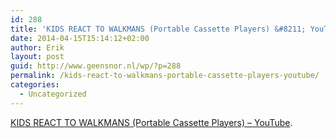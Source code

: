 ```yaml
---
id: 288
title: 'KIDS REACT TO WALKMANS (Portable Cassette Players) &#8211; YouTube'
date: 2014-04-15T15:14:12+02:00
author: Erik
layout: post
guid: http://www.geensnor.nl/wp/?p=288
permalink: /kids-react-to-walkmans-portable-cassette-players-youtube/
categories:
  - Uncategorized
---
```

[KIDS REACT TO WALKMANS (Portable Cassette Players) &#8211; YouTube](https://www.youtube.com/watch?v=Uk_vV-JRZ6E&feature=youtu.be).